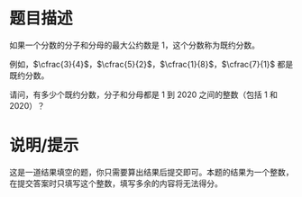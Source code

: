 # 题目描述

如果一个分数的分子和分母的最大公约数是 $1$，这个分数称为既约分数。

例如，$\cfrac{3}{4}$，$\cfrac{5}{2}$，$\cfrac{1}{8}$，$\cfrac{7}{1}$ 都是既约分数。

请问，有多少个既约分数，分子和分母都是 $1$ 到 $2020$ 之间的整数（包括 $1$ 和 $2020$）？

# 说明/提示

这是一道结果填空的题，你只需要算出结果后提交即可。本题的结果为一个整数，在提交答案时只填写这个整数，填写多余的内容将无法得分。
